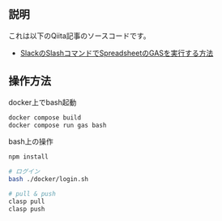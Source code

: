 ## 説明
これは以下のQiita記事のソースコードです。
- [SlackのSlashコマンドでSpreadsheetのGASを実行する方法](https://qiita.com/rubita/items/c58ba926d669ff51c88c)


## 操作方法
docker上でbash起動
```sh
docker compose build
docker compose run gas bash
```

bash上の操作
```bash
npm install

# ログイン
bash ./docker/login.sh

# pull & push
clasp pull
clasp push
```
